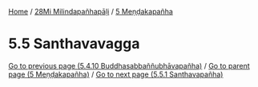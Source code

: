 
[Home](/) / [28Mi Milindapañhapāḷi](../../28Mi.md) / [5 Meṇḍakapañha](../5.md)

# 5.5 Santhavavagga


[Go to previous page (5.4.10 Buddhasabbaññubhāvapañha)](5.4/5.4.10.md) / [Go to parent page (5 Meṇḍakapañha)](../5.md) / [Go to next page (5.5.1 Santhavapañha)](5.5/5.5.1.md)



